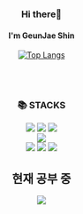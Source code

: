 
<div align = "center">
  
### Hi there👋
#### I'm GeunJae Shin
[![Top Langs](https://github-readme-stats.vercel.app/api/top-langs/?username=Boknami&layout=compact)](https://github.com/Boknami/github-readme-stats)

<br/><br/>
  
<div align=center><h3>📚 STACKS</h3></div>

<div align=center> 
  
  <img src="https://img.shields.io/badge/html5-E34F26?style=for-the-badge&logo=html5&logoColor=white"> 
  <img src="https://img.shields.io/badge/css-1572B6?style=for-the-badge&logo=css3&logoColor=white"> 
  <img src="https://img.shields.io/badge/bootstrap-7952B3?style=for-the-badge&logo=bootstrap&logoColor=white">
  <br>
  
  <img src="https://img.shields.io/badge/flutter-02569B?style=for-the-badge&logo=flutter&logoColor=white">
  <br>
  
  <img src="https://img.shields.io/badge/c-FFCA28?style=for-the-badge&logo=c%2B%2B&logoColor=white">
  <img src="https://img.shields.io/badge/c++-4FC08D?style=for-the-badge&logo=c%2B%2B&logoColor=white">
  <img src="https://img.shields.io/badge/github-181717?style=for-the-badge&logo=github&logoColor=white">
  <br>
  
  ## 현재 공부 중
  <img src="https://img.shields.io/badge/react-FCA231?style=for-the-badge&logo=html5&logoColor=white"> 
  </br>
</div>
  
</div>
 

